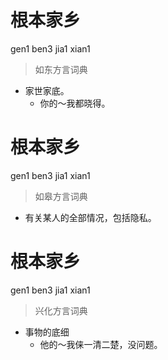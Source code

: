 # 根本家乡
gen1 ben3 jia1 xian1
> 如东方言词典
- 家世家底。
  - 你的～我都晓得。

# 根本家乡
gen1 ben3 jia1 xian1
> 如皋方言词典
- 有关某人的全部情况，包括隐私。

# 根本家乡
gen1 ben3 jia1 xian1
> 兴化方言词典
- 事物的底细
  - 他的～我俫一清二楚，没问题。
